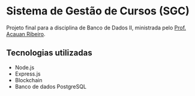 # Sistema de Gestão de Cursos (SGC)

Projeto final para a disciplina de Banco de Dados II, ministrada pelo [Prof. Acauan Ribeiro](https://github.com/acauanrr).

## Tecnologias utilizadas

- Node.js
- Express.js
- Blockchain
- Banco de dados PostgreSQL

